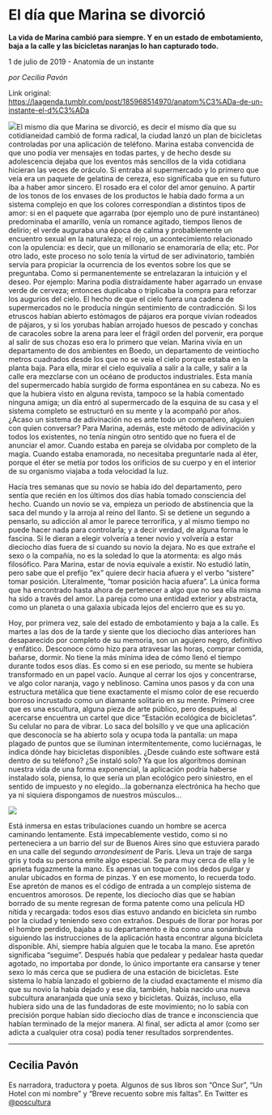 # El día que Marina se divorció

**La vida de Marina cambió para siempre. Y en un estado de embotamiento, baja a la calle y las bicicletas naranjas lo han capturado todo.**

1 de julio de 2019 - Anatomía de un instante

_por Cecilia Pavón_

Link original: https://laagenda.tumblr.com/post/185968514970/anatom%C3%ADa-de-un-instante-el-d%C3%ADa

![](https://64.media.tumblr.com/794e9cfc2c26659f9701f4010a5fa63b/365aca5685ef00f7-73/s500x750/9d57692f166c18c122155f1ea37b19e60981bfd5.jpg)El mismo día que Marina se divorció, es decir el mismo día que su
cotidianeidad cambió de forma radical, la ciudad lanzó un plan de bicicletas
controladas por una aplicación de teléfono. Marina estaba convencida de que uno
podía ver mensajes en todas partes, y de hecho desde su adolescencia dejaba que
los eventos más sencillos de la vida cotidiana hicieran las veces de oráculo.
Si entraba al supermercado y lo primero que veía era un paquete de gelatina de
cereza, eso significaba que en su futuro iba a haber amor sincero. El rosado
era el color del amor genuino. A partir de los tonos de los envases de los
productos le había dado forma a un sistema complejo en que los colores
correspondían a distintos tipos de amor: si en el paquete que agarraba (por ejemplo
uno de puré instantáneo) predominaba el amarillo, venía un romance agitado,
tiempos llenos de delirio; el verde auguraba una época de calma y probablemente
un encuentro sexual en la naturaleza; el rojo, un acontecimiento relacionado
con la opulencia: es decir, que un millonario se enamoraría de ella; etc. Por
otro lado, este proceso no solo tenía la virtud de ser adivinatorio, también
servía para propiciar la ocurrencia de los eventos sobre los que se preguntaba.
Como si permanentemente se entrelazaran la intuición y el deseo. Por ejemplo:
Marina podía distraídamente haber agarrado un envase verde de cerveza; entonces
duplicaba o triplicaba la compra para reforzar los augurios del cielo. El hecho
de que el cielo fuera una cadena de supermercados no le producía ningún
sentimiento de contradicción. Si los etruscos habían abierto estómagos de
pájaros era porque vivían rodeados de pájaros, y si los yorubas habían arrojado
huesos de pescado y conchas de caracoles sobre la arena para leer el frágil
orden del porvenir, era porque al salir de sus chozas eso era lo primero que
veían. Marina vivía en un departamento de dos ambientes en Boedo, un
departamento de veintiocho metros cuadrados desde los que no se veía el cielo
porque estaba en la planta baja. Para ella, mirar el cielo equivalía a salir a
la calle, y salir a la calle era mezclarse con un océano de productos
industriales. Esta manía del 
supermercado había surgido de forma espontánea en su cabeza. No es que
la hubiera visto en alguna revista, tampoco se la había comentado ninguna
amiga; un día entró al supermercado de la esquina de su casa y el sistema
completo se estructuró en su mente y la acompañó por años. ¿Acaso un sistema de
adivinación no es ante todo un compañero, alguien con quien conversar? Para Marina,
además, este método de  adivinación y
todos los existentes, no tenía ningún otro sentido que no fuera el de anunciar
el amor. Cuando estaba en pareja se olvidaba por completo de la magia. Cuando
estaba enamorada, no necesitaba preguntarle nada al éter, porque el éter se
metía por todos los orificios de su cuerpo y en el interior de su organismo
viajaba a toda velocidad la luz. 

Hacía tres semanas que su novio se
había ido del departamento, pero sentía que recién en los últimos dos días
había tomado consciencia del hecho. Cuando un novio se va, empieza un periodo
de abstinencia que la saca del mundo y la arroja al reino del llanto. Si se
detiene un segundo a pensarlo, su adicción al amor le parece terrorífica, y al
mismo tiempo no puede hacer nada para controlarla; y a decir verdad, de alguna
forma le fascina. Si le dieran a elegir volvería a tener novio y volvería a
estar dieciocho días fuera de sí cuando su novio la dejara. No es que extrañe
el sexo o la compañía, no es la soledad lo que la atormenta: es algo más
filosófico. Para Marina, estar de novia equivale a existir. No estudió
latín, pero sabe que el prefijo “ex”
quiere decir hacia afuera y el verbo “sistere” tomar posición. Literalmente,
“tomar posición hacia afuera”. La única forma que ha encontrado hasta ahora de
pertenecer a algo que no sea ella misma ha sido a través del amor. La pareja
como una entidad exterior y abstracta, como un planeta o una galaxia ubicada
lejos del encierro que es su yo.

Hoy, por primera vez, sale del estado
de embotamiento y baja a la calle. Es martes a las dos de la tarde y siente que
los dieciocho días anteriores han desaparecido por completo de su memoria, son
un agujero negro, definitivo y enfático. Desconoce cómo hizo para atravesar las
horas, comprar comida, bañarse, dormir. No tiene la más mínima idea de cómo
llenó el tiempo durante todos esos días. Es como si en ese periodo, su mente se
hubiera transformado en un papel vacío. Aunque al cerrar los ojos y
concentrarse, ve algo color naranja, vago y neblinoso. Camina unos pasos y da
con una estructura metálica que tiene exactamente el mismo color de ese
recuerdo borroso incrustado como un diamante solitario en su mente. Primero
cree que es una escultura, alguna pieza de arte público, pero después, al
acercarse encuentra un cartel que dice “Estación ecológica de bicicletas”. Su
celular no para de vibrar. Lo saca del bolsillo y ve que una aplicación que
desconocía se ha abierto sola y ocupa toda la pantalla: un mapa plagado de
puntos que se iluminan intermitentemente, como luciérnagas, le indica dónde hay
bicicletas disponibles. ¿Desde cuándo este software está dentro de su teléfono?
¿Se instaló solo? Ya que los algoritmos dominan nuestra vida de una
forma exponencial, la aplicación podría haberse instalado sola, piensa, lo que
sería un plan ecológico pero siniestro, en el sentido de impuesto y no
elegido…la gobernanza electrónica ha hecho que ya ni siquiera dispongamos de
nuestros músculos… 

![](https://64.media.tumblr.com/794e9cfc2c26659f9701f4010a5fa63b/365aca5685ef00f7-73/s500x750/9d57692f166c18c122155f1ea37b19e60981bfd5.jpg)


Está inmersa en estas tribulaciones cuando un hombre se acerca caminando
lentamente. Está impecablemente vestido, como si no perteneciera a un barrio
del sur de Buenos Aires sino que estuviera parado en una calle del segundo *arrondesiment*
de París. Lleva un traje de sarga gris y toda su persona emite algo especial.
Se para muy cerca de ella y le aprieta fugazmente la mano. Es apenas un toque
con los dedos pulgar y anular ubicados en forma de pinzas. Y en ese
momento, lo recuerda todo. Ese apretón de manos es el código de entrada a
un complejo sistema de encuentros amorosos. De repente, los dieciocho días que
se habían borrado de su mente regresan de forma patente como una película HD
nítida y recargada: todos esos días estuvo andando en bicicleta sin rumbo por
la ciudad y teniendo sexo con extraños. Después de llorar por horas por el
hombre perdido, bajaba a su departamento e iba como una sonámbula siguiendo las
instrucciones de la aplicación hasta encontrar alguna bicicleta disponible. Ahí,
siempre había alguien que le tocaba la mano. Ese apretón significaba “seguime”. Después había que pedalear y pedalear hasta quedar agotado, no importaba por
donde, lo único importante era cansarse y tener sexo lo más cerca que se
pudiera de una estación de bicicletas. Este sistema lo había lanzado el
gobierno de la ciudad exactamente el mismo día que su novio la había dejado y
ese día, también, había nacido una nueva subcultura anaranjada que unía sexo y
bicicletas. Quizás, incluso, ella hubiera sido una de las fundadoras de este
movimiento; no lo sabía con precisión porque habían sido dieciocho días de
trance e inconsciencia que habían terminado de la mejor manera. Al final, ser
adicta al amor (como ser adicta a cualquier otra cosa) podía tener resultados sorprendentes.



---

Cecilia Pavón
-------------

 Es narradora, traductora y poeta. Algunos de sus libros son “Once Sur”, “Un Hotel con mi nombre” y “Breve recuento sobre mis faltas”. En Twitter es [@poscultura](https://twitter.com/poscultura) 

